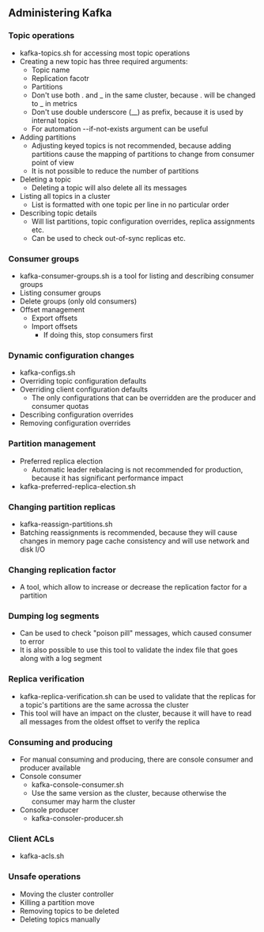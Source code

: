 ## Administering Kafka

### Topic operations
- kafka-topics.sh for accessing most topic operations
- Creating a new topic has three required arguments:
    - Topic name
    - Replication facotr
    - Partitions
    - Don't use both . and _ in the same cluster, because . will be changed to _ in metrics
    - Don't use double underscore (__) as prefix, because it is used by internal topics
    - For automation --if-not-exists argument can be useful
- Adding partitions
    - Adjusting keyed topics is not recommended, because adding partitions cause the mapping of partitions to change from consumer point of view
    - It is not possible to reduce the number of partitions
- Deleting a topic
    - Deleting a topic will also delete all its messages
- Listing all topics in a cluster
    - List is formatted with one topic per line in no particular order
- Describing topic details
    - Will list partitions, topic configuration overrides, replica assignments etc.
    - Can be used to check out-of-sync replicas etc.

### Consumer groups
- kafka-consumer-groups.sh is a tool for listing and describing consumer groups
- Listing consumer groups
- Delete groups (only old consumers)
- Offset management
    - Export offsets
    - Import offsets
        - If doing this, stop consumers first

### Dynamic configuration changes
- kafka-configs.sh
- Overriding topic configuration defaults
- Overriding client configuration defaults
    - The only configurations that can be overridden are the producer and consumer quotas
- Describing configuration overrides
- Removing configuration overrides

### Partition management
- Preferred replica election
    - Automatic leader rebalacing is not recommended for production, because it has significant performance impact
- kafka-preferred-replica-election.sh

### Changing partition replicas
- kafka-reassign-partitions.sh
- Batching reassignments is recommended, because they will cause changes in memory page cache consistency and will use network and disk I/O

### Changing replication factor
- A tool, which allow to increase or decrease the replication factor for a partition

### Dumping log segments
- Can be used to check "poison pill" messages, which caused consumer to error
- It is also possible to use this tool to validate the index file that goes along with a log segment

### Replica verification
- kafka-replica-verification.sh can be used to validate that the replicas for a topic's partitions are the same acrossa the cluster
- This tool will have an impact on the cluster, because it will have to read all messages from the oldest offset to verify the replica

### Consuming and producing
- For manual consuming and producing, there are console consumer and producer available
- Console consumer
    - kafka-console-consumer.sh
    - Use the same version as the cluster, because otherwise the consumer may harm the cluster
- Console producer
    - kafka-consoler-producer.sh

### Client ACLs
- kafka-acls.sh

### Unsafe operations
- Moving the cluster controller
- Killing a partition move
- Removing topics to be deleted
- Deleting topics manually
